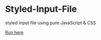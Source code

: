 # Styled-Input-File
styled input file using pure JavaScript &amp; CSS

[Run here](https://styled-input-file.rodrigocosta34.repl.co/)
